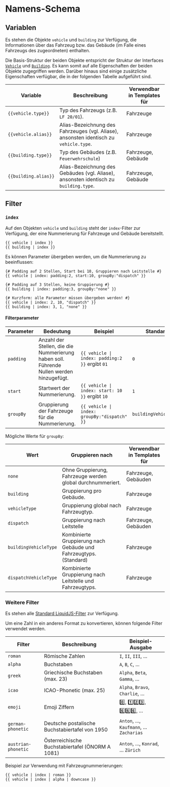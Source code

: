 # Namens-Schema

## Variablen

Es stehen die Objekte `vehicle` und `building` zur Verfügung, die Informationen über das Fahrzeug bzw. das Gebäude (im Falle eines Fahrzeugs des zugeordneten) enthalten.

Die Basis-Struktur der beiden Objekte entspricht der Struktur der Interfaces [`Vehicle`](https://github.com/LSS-Manager/LSSM-V.4/blob/dev/typings/Vehicle.d.ts) und [`Building`](https://github.com/LSS-Manager/LSSM-V.4/blob/dev/typings/Building.d.ts).
Es kann somit auf alle Eigenschaften der beiden Objekte zugegriffen werden. Darüber hinaus sind einige zusätzliche Eigenschaften verfügbar, die in der folgenden Tabelle aufgeführt sind.

| Variable             | Beschreibung                                                                           | Verwendbar in Templates für |
|----------------------|----------------------------------------------------------------------------------------|-----------------------------|
| `{{vehicle.type}}`   | Typ des Fahrzeugs (z.B. `LF 20/01`).                                                   | Fahrzeuge                   |
| `{{vehicle.alias}}`  | Alias-Bezeichnung des Fahrzeuges (vgl. Aliase), ansonsten identisch zu `vehicle.type`. | Fahrzeuge                   |
| `{{building.type}}`  | Typ des Gebäudes (z.B. `Feuerwehrschule`)                                              | Fahrzeuge, Gebäude          |
| `{{building.alias}}` | Alias-Bezeichnung des Gebäudes (vgl. Aliase), ansonsten identisch zu `building.type`.  | Fahrzeuge, Gebäude          |

## Filter

### `index`
Auf den Objekten `vehicle` und `building` steht der `index`-Filter zur Verfügung, der eine Nummerierung für Fahrzeuge und Gebäude bereitstellt.

```liquid
{{ vehicle | index }}
{{ building | index }}
```

Es können Parameter übergeben werden, um die Nummerierung zu beeinflussen:

```liquid
{# Padding auf 2 Stellen, Start bei 10, Gruppieren nach Leitstelle #}
{{ vehicle | index: padding:2, start:10, groupBy:"dispatch" }}

{# Padding auf 3 Stellen, keine Gruppierung #}
{{ building | index: padding:3, groupBy:"none" }}

{# Kurzform: alle Parameter müssen übergeben werden! #}
{{ vehicle | index: 2, 10, "dispatch" }}
{{ building | index: 3, 1, "none" }}
```

#### Filterparameter

| Parameter | Bedeutung                                                                                | Beispiel                                        | Standard              |
|-----------|------------------------------------------------------------------------------------------|-------------------------------------------------|-----------------------|
| `padding` | Anzahl der Stellen, die die Nummerierung haben soll. Führende Nullen werden hinzugefügt. | `{{ vehicle \| index: padding:2 }}` ergibt `01` | `0`                   |
| `start`   | Startwert der Nummerierung.                                                              | `{{ vehicle \| index: start: 10 }}` ergibt `10` | `1`                   |
| `groupBy` | Gruppierung der Fahrzeuge für die Nummerierung.                                          | `{{ vehicle \| index:  groupBy:"dispatch" }}`   | `buildingVehicleType` |

Mögliche Werte für `groupBy`:

| Wert                  | Gruppieren nach                                                   | Verwendbar in Templates für |
|-----------------------|-------------------------------------------------------------------|-----------------------------|
| `none`                | Ohne Gruppierung, Fahrzeuge werden global durchnummeriert.        | Fahrzeuge, Gebäuden         |
| `building`            | Gruppierung pro Gebäude.                                          | Fahrzeuge                   |
| `vehicleType`         | Gruppierung global nach Fahrzeugtyp.                              | Fahrzeuge                   |
| `dispatch`            | Gruppierung nach Leitstelle                                       | Fahrzeuge, Gebäuden         |
| `buildingVehicleType` | Kombinierte Gruppierung nach Gebäude und Fahrzeugtyps. (Standard) | Fahrzeuge                   |
| `dispatchVehicleType` | Kombinierte Gruppierung nach Leitstelle und Fahrzeugtyps.         | Fahrzeuge                   |

### Weitere Filter

Es stehen alle [Standard LiquidJS-Filter](https://liquidjs.com/filters/overview.html) zur Verfügung.

Um eine Zahl in ein anderes Format zu konvertieren, können folgende Filter verwendet werden.

| Filter              | Beschreibung                                    | Beispiel-Ausgabe                          |
|---------------------|-------------------------------------------------|-------------------------------------------|
| `roman`             | Römische Zahlen                                 | `I`, `II`, `III`, ...                     |
| `alpha`             | Buchstaben                                      | `A`, `B`, `C`, ...                        |
| `greek`             | Griechische Buchstaben (max. 23)                | `Alpha`, `Beta`, `Gamma`, ...             |
| `icao`              | ICAO-Phonetic (max. 25)                         | `Alpha`, `Bravo`, `Charlie`, ...          |
| `emoji`             | Emoji Ziffern                                   | 0️⃣, 1️⃣2️⃣3️⃣, 6️⃣6️⃣6️⃣, ...            |
| `german-phonetic`   | Deutsche postalische Buchstabiertafel von 1950  | `Anton`, ..., `Kaufmann`, ... `Zacharias` |
| `austrian-phonetic` | Österreichische Buchstabiertafel (ÖNORM A 1081) | `Anton`, ..., `Konrad`, ... `Zürich`      |

Beispiel zur Verwendung mit Fahrzeugnummerierungen:

```liquid
{{ vehicle | index | roman }}
{{ vehicle | index | alpha | downcase }}
```
